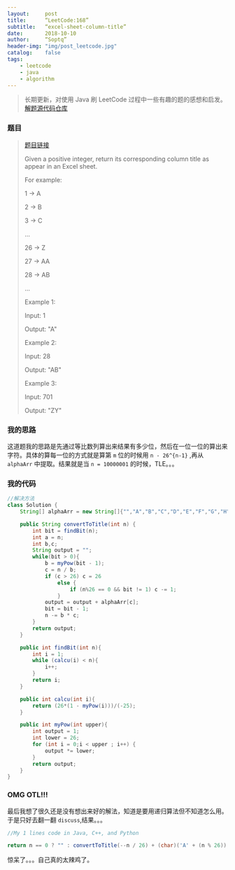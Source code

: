 ```yaml
---
layout:     post
title:      “LeetCode:168”
subtitle:   “excel-sheet-column-title”
date:       2018-10-10
author:     “Soptq”
header-img: "img/post_leetcode.jpg"
catalog:    false
tags:
    - leetcode
    - java
    - algorithm
---
```



>长期更新，对使用 Java 刷 LeetCode 过程中一些有趣的题的感想和启发。
>[解题源代码仓库](https://github.com/Soptq/LeetCodeLib)

### 题目

> [题目链接](https://leetcode.com/problems/excel-sheet-column-title/)
>
>Given a positive integer, return its corresponding column title as appear in an Excel sheet.
>
>For example:
>
>    1 -> A
>
>    2 -> B
>
>    3 -> C
>
>    ...
>
>    26 -> Z
>
>    27 -> AA
>
>    28 -> AB 
>
>    ...
>
>Example 1:
>
>Input: 1
>
>Output: "A"
>
>Example 2:
>
>
>Input: 28
>
>Output: "AB"
>
>
>Example 3:
>
>Input: 701
>
>Output: "ZY"
>

### 我的思路

这道题我的思路是先通过等比数列算出来结果有多少位，然后在一位一位的算出来字符。具体的算每一位的方式就是算第 `m` 位的时候用 `n - 26^{n-1}` ,再从 `alphaArr` 中提取。结果就是当 `n = 10000001` 的时候，TLE。。。

### 我的代码

```java
//解决方法
class Solution {
    String[] alphaArr = new String[]{"","A","B","C","D","E","F","G","H","I","J","K","L","M","N","O","P","Q","R","S","T","U","V","W","X","Y","Z"};

    public String convertToTitle(int n) {
        int bit = findBit(n);
        int a = n;
        int b,c;
        String output = "";
        while(bit > 0){
            b = myPow(bit - 1);
            c = n / b;
            if (c > 26) c = 26
                else {
                    if (n%26 == 0 && bit != 1) c -= 1;
                }
            output = output + alphaArr[c];
            bit = bit - 1;
            n -= b * c;
        }
        return output;
    }

    public int findBit(int n){
        int i = 1;
        while (calcu(i) < n){
            i++;
        }
        return i;
    }

    public int calcu(int i){
        return (26*(1 - myPow(i)))/(-25);
    }

    public int myPow(int upper){
        int output = 1;
        int lower = 26;
        for (int i = 0;i < upper ; i++) {
            output *= lower;
        }
        return output;
    }
}
```

### OMG OTL!!!

最后我想了很久还是没有想出来好的解法，知道是要用递归算法但不知道怎么用。于是只好去翻一翻 `discuss`,结果。。。

```java
//My 1 lines code in Java, C++, and Python

return n == 0 ? "" : convertToTitle(--n / 26) + (char)('A' + (n % 26));
```

惊呆了。。。自己真的太辣鸡了。






